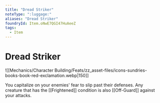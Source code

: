 ```yaml
---
title: "Dread Striker"
noteType: ":luggage:"
aliases: "Dread Striker"
foundryId: Item.oNwE7QGI47HuAeeZ
tags:
  - Item
---
```


# Dread Striker
![[Mechanics/Character Building/Feats/zz_asset-files/icons-sundries-books-book-red-exclamation.webp|150]]

You capitalize on your enemies' fear to slip past their defenses. Any creature that has the [[Frightened]] condition is also [[Off-Guard]] against your attacks.

